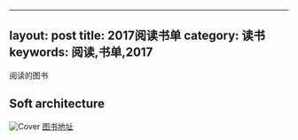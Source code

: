 ---
layout: post
title: 2017阅读书单
category: 读书
keywords: 阅读,书单,2017
--
阅读的图书
## Soft architecture
![Cover](http://covers.oreillystatic.com/images/0636920039198/cat.gif)
[图书地址](http://www.oreilly.com/programming/free/software-architecture-patterns.csp)
